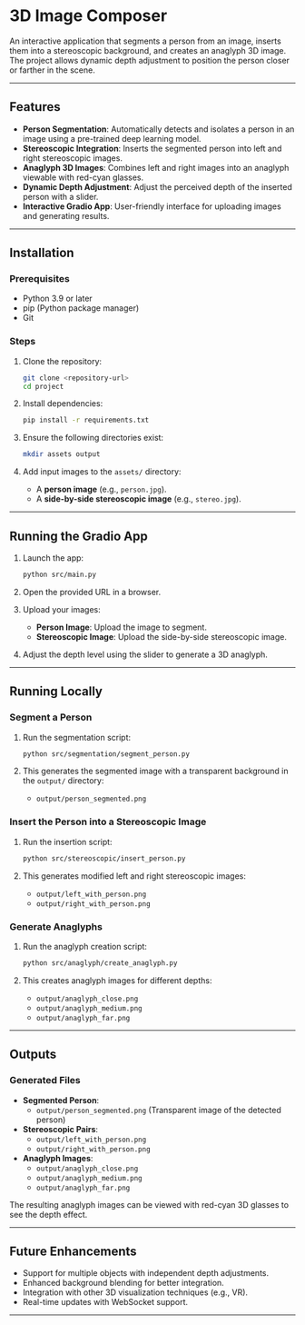 
# 3D Image Composer

An interactive application that segments a person from an image, inserts them into a stereoscopic background, and creates an anaglyph 3D image. The project allows dynamic depth adjustment to position the person closer or farther in the scene.

---

## Features

- **Person Segmentation**: Automatically detects and isolates a person in an image using a pre-trained deep learning model.
- **Stereoscopic Integration**: Inserts the segmented person into left and right stereoscopic images.
- **Anaglyph 3D Images**: Combines left and right images into an anaglyph viewable with red-cyan glasses.
- **Dynamic Depth Adjustment**: Adjust the perceived depth of the inserted person with a slider.
- **Interactive Gradio App**: User-friendly interface for uploading images and generating results.

---

## Installation

### Prerequisites

- Python 3.9 or later
- pip (Python package manager)
- Git

### Steps

1. Clone the repository:
   ```bash
   git clone <repository-url>
   cd project
   ```

2. Install dependencies:
   ```bash
   pip install -r requirements.txt
   ```

3. Ensure the following directories exist:
   ```bash
   mkdir assets output
   ```

4. Add input images to the `assets/` directory:
   - A **person image** (e.g., `person.jpg`).
   - A **side-by-side stereoscopic image** (e.g., `stereo.jpg`).

---

## Running the Gradio App

1. Launch the app:
   ```bash
   python src/main.py
   ```

2. Open the provided URL in a browser.

3. Upload your images:
   - **Person Image**: Upload the image to segment.
   - **Stereoscopic Image**: Upload the side-by-side stereoscopic image.

4. Adjust the depth level using the slider to generate a 3D anaglyph.

---

## Running Locally

### Segment a Person

1. Run the segmentation script:
   ```bash
   python src/segmentation/segment_person.py
   ```

2. This generates the segmented image with a transparent background in the `output/` directory:
   - `output/person_segmented.png`

### Insert the Person into a Stereoscopic Image

1. Run the insertion script:
   ```bash
   python src/stereoscopic/insert_person.py
   ```

2. This generates modified left and right stereoscopic images:
   - `output/left_with_person.png`
   - `output/right_with_person.png`

### Generate Anaglyphs

1. Run the anaglyph creation script:
   ```bash
   python src/anaglyph/create_anaglyph.py
   ```

2. This creates anaglyph images for different depths:
   - `output/anaglyph_close.png`
   - `output/anaglyph_medium.png`
   - `output/anaglyph_far.png`

---

## Outputs

### Generated Files

- **Segmented Person**: 
  - `output/person_segmented.png` (Transparent image of the detected person)
- **Stereoscopic Pairs**:
  - `output/left_with_person.png`
  - `output/right_with_person.png`
- **Anaglyph Images**:
  - `output/anaglyph_close.png`
  - `output/anaglyph_medium.png`
  - `output/anaglyph_far.png`

The resulting anaglyph images can be viewed with red-cyan 3D glasses to see the depth effect.

---

## Future Enhancements

- Support for multiple objects with independent depth adjustments.
- Enhanced background blending for better integration.
- Integration with other 3D visualization techniques (e.g., VR).
- Real-time updates with WebSocket support.

---
